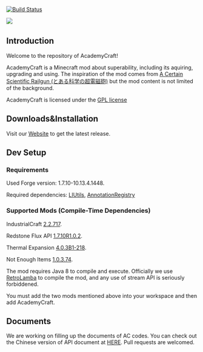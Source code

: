 [![Build Status](http://ci.sumcraft.net:8080/job/LI-AcademyCraft/badge/icon)](http://ci.sumcraft.net:8080/job/LI-AcademyCraft/)

﻿![](https://raw.githubusercontent.com/LambdaInnovation/AcademyCraft/master/blob/logo_resized.png)  

## Introduction

Welcome to the repository of AcademyCraft!

AcademyCraft is a Minecraft mod about superability, including its aquiring, upgrading and using. The inspiration of the mod comes from [A Certain Scientific Railgun (とある科学の超電磁砲)](https://en.wikipedia.org/wiki/A_Certain_Scientific_Railgun) but the mod content is not limited of the background.

AcademyCraft is licensed under the [GPL license](http://www.gnu.org/licenses/gpl.html "gpl license")


## Downloads&Installation

Visit our [Website](http://ac.li-dev.cn/) to get the latest release.

## Dev Setup

### Requirements

Used Forge version: 1.7.10-10.13.4.1448.

Required dependencies: 
[LIUtils][liu], [AnnotationRegistry][ar]

### Supported Mods (Compile-Time Dependencies)

IndustrialCraft [2.2.717](http://jenkins.ic2.player.to/job/IC2_experimental/717/).

Redstone Flux API [1.7.10R1.0.2](https://github.com/CoFH/RedstoneFlux-API).

Thermal Expansion [4.0.3B1-218](http://minecraft.curseforge.com/mc-mods/69163-thermalexpansion/files/2246924).

Not Enough Items [1.0.3.74](http://chickenbones.net/Pages/links.html).


The mod requires Java 8 to compile and execute. Officially we use [RetroLamba](https://github.com/orfjackal/retrolambda) to compile the mod, and any use of stream API is seriously forbiddened.



You must add the two mods mentioned above into your workspace and then add AcademyCraft.

## Documents
We are working on filling up the documents of AC codes. You can check out the Chinese version of API document at [HERE](https://github.com/LambdaInnovation/AcademyCraft/tree/master/docs_cn "Chinese Documents"). Pull requests are welcomed.

[ar]: https://github.com/LambdaInnovation/AnnotationRegistry
[liu]: https://github.com/LambdaInnovation/LIUtils
